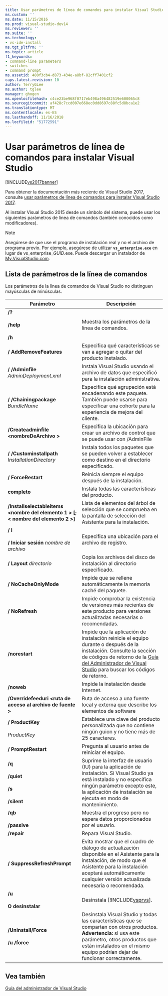 ```yaml
---
title: Usar parámetros de línea de comandos para instalar Visual Studio | Documentos de Microsoft
ms.custom: ''
ms.date: 11/15/2016
ms.prod: visual-studio-dev14
ms.reviewer: ''
ms.suite: ''
ms.technology:
- vs-ide-install
ms.tgt_pltfrm: ''
ms.topic: article
f1_keywords:
- command-line parameters
- switches
- command prompt
ms.assetid: 480f3cb4-d873-434e-a8bf-82cff7401cf2
caps.latest.revision: 10
author: TerryGLee
ms.author: tglee
manager: ghogen
ms.openlocfilehash: c4ce23be968f0717eb498a496482519e600065c8
ms.sourcegitcommit: af428c7ccd007e668ec0dd8697c88fc5d8bca1e2
ms.translationtype: MT
ms.contentlocale: es-ES
ms.lasthandoff: 11/16/2018
ms.locfileid: "51772591"
---
```

# <a name="use-command-line-parameters-to-install-visual-studio"></a>Usar parámetros de línea de comandos para instalar Visual Studio
[!INCLUDE[vs2017banner](../includes/vs2017banner.md)]

Para obtener la documentación más reciente de Visual Studio 2017, consulte [usar parámetros de línea de comandos para instalar Visual Studio 2017](https://docs.microsoft.com/visualstudio/install/use-command-line-parameters-to-install-visual-studio).

Al instalar Visual Studio 2015 desde un símbolo del sistema, puede usar los siguientes parámetros de línea de comandos (también conocidos como modificadores).  
  
> [!NOTE]
>  Asegúrese de que use el programa de instalación real y no el archivo de programa previo. Por ejemplo, asegúrese de utilizar **`vs_enterprise.exe`** en lugar de vs_enterprise_*GUID*.exe. Puede descargar un instalador de [My.VisualStudio.com](https://my.visualstudio.com/downloads?q=visual%20studio%20enterprise%202015).  
  
## <a name="list-of-command-line-parameters"></a>Lista de parámetros de la línea de comandos  
 Los parámetros de la línea de comandos de Visual Studio no distinguen mayúsculas de minúsculas.  
  
|Parámetro|Descripción|  
|---------------|-----------------|  
|**/?**<br /><br /> **/help**<br /><br /> **/h**|Muestra los parámetros de la línea de comandos.|  
|**/ AddRemoveFeatures**|Especifica qué características se van a agregar o quitar del producto instalado.|  
|**/ /Adminfile** *AdminDeployment.xml*|Instala Visual Studio usando el archivo de datos que especificó para la instalación administrativa.|  
|**/ /Chainingpackage** *BundleName*|Especifica qué agrupación está encadenando este paquete. También puede usarse para especificar una cohorte para la experiencia de mejora del cliente.|  
|**/Createadminfile \<nombreDeArchivo >**|Especifica la ubicación para crear un archivo de control que se puede usar con /AdminFile|  
|**/ /Custominstallpath** *InstallationDirectory*|Instala todos los paquetes que se pueden volver a establecer como destino en el directorio especificado.|  
|**/ ForceRestart**|Reinicia siempre el equipo después de la instalación.|  
|**completo**|Instala todas las características del producto.|  
|**/Installselectableitems \<nombre del elemento 1 > [;\< nombre del elemento 2 >]**|Lista de elementos del árbol de selección que se comprueba en la pantalla de selección del Asistente para la instalación.|  
|**/ l**<br /><br /> **/ Iniciar sesión** *nombre de archivo*|Especifica una ubicación para el archivo de registro.|  
|**/ Layout** *directorio*|Copia los archivos del disco de instalación al directorio especificado.|  
|**/ NoCacheOnlyMode**|Impide que se rellene automáticamente la memoria caché del paquete.|  
|**/ NoRefresh**|Impide comprobar la existencia de versiones más recientes de este producto para versiones actualizadas necesarias o recomendadas.|  
|**/norestart**|Impide que la aplicación de instalación reinicie el equipo durante o después de la instalación. Consulte la sección de códigos de retorno de la [Guía del Administrador de Visual Studio](../install/visual-studio-administrator-guide.md) para buscar los códigos de retorno.|  
|**/noweb**|Impide la instalación desde Internet.|  
|**/Overridefeeduri \<ruta de acceso al archivo de fuente >**|Ruta de acceso a una fuente local y externa que describe los elementos de software|  
|**/ ProductKey**<br /><br /> *ProductKey*|Establece una clave del producto personalizada que no contiene ningún guion y no tiene más de 25 caracteres.|  
|**/ PromptRestart**|Pregunta al usuario antes de reiniciar el equipo.|  
|**/q**<br /><br /> **/quiet**<br /><br /> **/s**<br /><br /> **/silent**|Suprime la interfaz de usuario (IU) para la aplicación de instalación. Si Visual Studio ya está instalado y no especifica ningún parámetro excepto este, la aplicación de instalación se ejecuta en modo de mantenimiento.|  
|**/qb**<br /><br /> **/passive**|Muestra el progreso pero no espera datos proporcionados por el usuario.|  
|**/repair**|Repara Visual Studio.|  
|**/ SuppressRefreshPrompt**|Evita mostrar que el cuadro de diálogo de actualización disponible en el Asistente para la instalación, de modo que el Asistente para la instalación aceptará automáticamente cualquier versión actualizada necesaria o recomendada.|  
|**/u**<br /><br /> **O desinstalar**|Desinstala [!INCLUDE[vsprvs](../includes/vsprvs-md.md)].|  
|**/Uninstall/Force**<br /><br /> **/u /force**|Desinstala Visual Studio y todas las características que se comparten con otros productos. **Advertencia:** si usa este parámetro, otros productos que están instalados en el mismo equipo podrían dejar de funcionar correctamente.|  
  
## <a name="see-also"></a>Vea también  
 [Guía del administrador de Visual Studio](../install/visual-studio-administrator-guide.md)